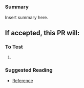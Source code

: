 ### Summary
Insert summary here.

If accepted, this PR will:
-

### To Test
1.

### Suggested Reading
- [Reference]()
